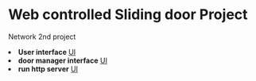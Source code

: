 # Web controlled Sliding door Project
Network 2nd project


<li><strong>User interface</strong>
<a href= "https://alaamarawi.github.io/Automatic-Door_Web-controlled/cs-v7/templates/keypad.html">UI</a></li>
<li><strong>door manager interface</strong>
<a href= "https://alaamarawi.github.io/Automatic-Door_Web-controlled/cs-v7/templates/yonetim.html">UI</a></li>
<li><strong>run http server</strong>
<a href= "https://alaamarawi.github.io/Automatic-Door_Web-controlled/cs-v7/app.py">UI</a></li>



